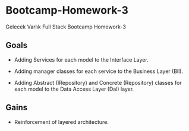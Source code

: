 # Bootcamp-Homework-3
Gelecek Varlık Full Stack Bootcamp Homework-3

## Goals
- Adding Services for each model to the Interface Layer.<br/>

- Adding manager classes for each service to the Business Layer (Bll).<br/>

- Adding Abstract (IRepository) and Concrete (Repository) classes for each model to the Data Access Layer (Dal) layer.

## Gains
- Reinforcement of layered architecture.




